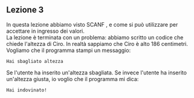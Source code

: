 ## Lezione 3  
In questa lezione abbiamo visto SCANF , e come si può utilizzare per accettare in ingresso dei valori.  
La lezione è terminata con un problema: abbiamo scritto un codice che chiede l'altezza di Ciro. 
In realtà sappiamo che Ciro è alto 186 centimetri. 
Vogliamo che il programma stampi un messaggio: 
``` 
Hai sbagliato altezza  
```  
Se l'utente ha inserito un'altezza sbagliata. 
Se invece l'utente ha inserito un'altezza giusta, io voglio che il programma mi dica: 
``` 
Hai indovinato! 
``` 
